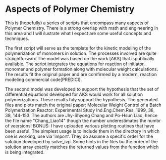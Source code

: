 # Aspects of Polymer Chemistry 
This is (hopefully) a series of scripts that encompass many aspects of Polymer Chemistry.
There is a strong overlap with math and engineering in this area and I will ilustrate what I expect are some useful concepts and techniques.

The first script will serve as the template for the kinetic modeling of the polymerization of monomers in solution.
The processes involved are quite straightforward.The model was based on the work [AKS] that ispublically available.
The script integrates the equations for reaction of initiator, monomer and polymer formation along with molecular weight calculations.
The results fit the original paper and are comfirmed by a modern, reaction modeling commercial code[PREDICI].

The second model was developed to support the hypothesis that the set of differential equations developed for AKS would work for all solution polymerizations. These results fuly support the hypothesis. The generated files and plots match the original paper: Molecular Weight Control of a Batch Polymerization Reactor: Experimental Study Ind.Eng.Chem.Res. 1999, 38, 38, 144-153.
The authors are Jhy-Shyong Chang and Po-Hsun Liao, hence the file name "Chang_Liao14" though the number underestimates the numbr of veersions!
BONUS: I have uploaded various plotting routines that have been useful. 
The simplest usage is to include them in the directory in which one is working, use via 'import'. They do assume a specific order for the solution developed by solve_ivp. Some hints in the files bu the order of the solution array exactly matches the returned values from the function which is being integrated.
